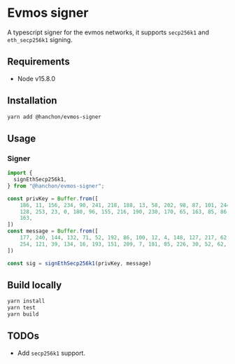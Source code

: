 # Evmos signer

A typescript signer for the evmos networks, it supports `secp256k1` and `eth_secp256k1` signing.

## Requirements

- Node v15.8.0

## Installation

```sh
yarn add @hanchon/evmos-signer
```

## Usage

### Signer

```ts
import {
  signEthSecp256k1,
} from "@hanchon/evmos-signer";

const privKey = Buffer.from([
    186, 11, 156, 234, 90, 241, 218, 188, 13, 58, 202, 98, 87, 101, 244,
    128, 253, 23, 0, 180, 96, 155, 216, 190, 230, 170, 65, 163, 85, 86, 11,
    163,
])
const message = Buffer.from([
    177, 240, 144, 132, 71, 52, 192, 86, 100, 12, 4, 148, 127, 217, 62, 166,
    254, 121, 39, 134, 16, 193, 151, 209, 7, 181, 85, 226, 30, 52, 62, 7,
])

const sig = signEthSecp256k1(privKey, message)
```

## Build locally

```sh
yarn install
yarn test
yarn build
```

## TODOs

- Add `secp256k1` support.
